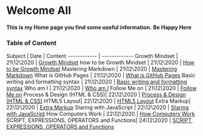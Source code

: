 # Welcome All
**This is my Home page you find some useful information.**
**Be Happy Here**

### Table of Content

Subject | Date | Content
------------ | -------------
Growth Mindset | 21\12\2020 | [Growth Mindset](https://malik9931.github.io/reading-notes/content)
how to be Growth Mindset | 21\12\2020 | [How to be Growth Mindset](https://malik9931.github.io/reading-notes/content)
Mastering Markdown | 21\12\2020 | [Mastering Markdown](https://malik9931.github.io/reading-notes/content)
What is GitHub Pages | 21\12\2020 |  [What is GitHub Pages](https://malik9931.github.io/reading-notes/content)
Basic writing and formatting syntax | 21\12\2020  | [Basic writing and formatting syntax](https://malik9931.github.io/reading-notes/content)
Who am I | 21\12\2020 |  [Who am I](https://malik9931.github.io/reading-notes/content)
Follow Me on | 21\12\2020 |  [Follow Me on](https://malik9931.github.io/reading-notes/content)
Process & Design (HTML & CSS)| 22\12\2020 | [Process & Design (HTML & CSS)](https://malik9931.github.io/reading-notes/read1)
HTML5 Layout| 22\12\2020 | [HTML5 Layout](https://malik9931.github.io/reading-notes/read1)
Extra Markup| 22\12\2020 | [Extra Markup](https://malik9931.github.io/reading-notes/read1)
Staring with JavaScript | 22\12\2020 | [Staring with JavaScript](https://malik9931.github.io/reading-notes/read2)
How Computers Work | 22\12\2020 | [How Computers Work](https://malik9931.github.io/reading-notes/read2)
SCRIPT, EXPRESSIONS, OPERATORS and Functions| 24\12\2020  | [SCRIPT, EXPRESSIONS, OPERATORS and Functions](https://malik9931.github.io/reading-notes/read3)